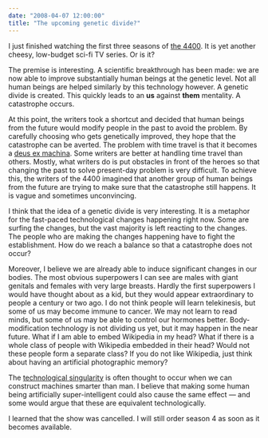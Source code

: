 ```yaml
---
date: "2008-04-07 12:00:00"
title: "The upcoming genetic divide?"
---
```




I just finished watching the first three seasons of [the 4400](https://en.wikipedia.org/wiki/The_4400). It is yet another cheesy, low-budget sci-fi TV series. Or is it?

The premise is interesting. A scientific breakthrough has been made: we are now able to improve substantially human beings at the genetic level. Not all human beings are helped similarly by this technology however. A genetic divide is created. This quickly leads to an __us__ against __them__ mentality. A catastrophe occurs.

At this point, the writers took a shortcut and decided that human beings from the future would modify people in the past to avoid the problem. By carefully choosing who gets genetically improved, they hope that the catastrophe can be averted. The problem with time travel is that it becomes a [deus ex machina](https://en.wikipedia.org/wiki/Deus_ex_machina). Some writers are better at handling time travel than others. Mostly, what writers do is put obstacles in front of the heroes so that changing the past to solve present-day problem is very difficult. To achieve this, the writers of the 4400 imagined that another group of human beings from the future are trying to make sure that the catastrophe still happens. It is vague and sometimes unconvincing.

I think that the idea of a genetic divide is very interesting. It is a metaphor for the fast-paced technological changes happening right now. Some are surfing the changes, but the vast majority is left reacting to the changes. The people who are making the changes happening have to fight the establishment. How do we reach a balance so that a catastrophe does not occur?

Moreover, I believe we are already able to induce significant changes in our bodies. The most obvious superpowers I can see are males with giant genitals and females with very large breasts. Hardly the first superpowers I would have thought about as a kid, but they would appear extraordinary to people a century or two ago. I do not think people will learn telekinesis, but some of us may become immune to cancer. We may not learn to read minds, but some of us may be able to control our hormones better. Body-modification technology is not dividing us yet, but it may happen in the near future. What if I am able to embed Wikipedia in my head? What if there is a whole class of people with Wikipedia embedded in their head? Would not these people form a separate class? If you do not like Wikipedia, just think about having an artificial photographic memory?

The [technological singularity](https://en.wikipedia.org/wiki/Technological_singularity) is often thought to occur when we can construct machines smarter than man. I believe that making some human being artificially super-intelligent could also cause the same effect &mdash; and some would argue that these are equivalent technologically.

I learned that the show was cancelled. I will still order season 4 as soon as it becomes available.

